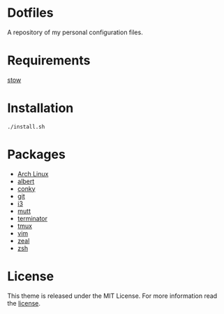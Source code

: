 # Dotfiles

A repository of my personal configuration files.

# Requirements

[stow](http://www.gnu.org/software/stow/)

# Installation

```shell
./install.sh
```
# Packages

* [Arch Linux](https://www.archlinux.org/)
* [albert](https://github.com/ManuelSchneid3r/albert)
* [conky](https://github.com/brndnmtthws/conky)
* [git](https://git-scm.com/)
* [i3](https://i3wm.org/)
* [mutt](http://www.mutt.org/)
* [terminator](https://gnometerminator.blogspot.nl/p/introduction.html)
* [tmux](https://tmux.github.io/)
* [vim](http://www.vim.org/)
* [zeal](https://zealdocs.org/)
* [zsh](https://www.zsh.org/)

# License

This theme is released under the MIT License. For more information read the [license][license].

[license]: https://github.com/alrayyes/dotfiles/blob/master/LICENSE.md

